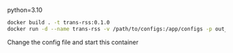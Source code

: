 python=3.10

```bash
docker build . -t trans-rss:0.1.0
docker run -d --name trans-rss -v /path/to/configs:/app/configs -p out_port:80 --restart unless-stopped trans-rss:0.1.0
```

Change the config file and start this container
